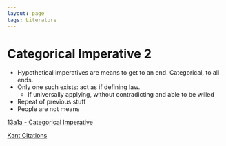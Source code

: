 ```yaml
---
layout: page
tags: Literature 
---
```


# Categorical Imperative 2

- Hypothetical imperatives are means to get to an end. Categorical, to all ends.
- Only one such exists: act as if defining law.
	- If universally applying, without contradicting and able to be willed
- Repeat of previous stuff
- People are not means

[13a1a - Categorical Imperative](../3%20Permanent%20Notes/13a1a%20-%20Categorical%20Imperative)

[Kant Citations](../4%20Citation%20Notes/Kant%20Citations)